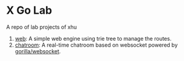 # X Go Lab

A repo of lab projects of xhu

1. [web](https://github.com/MrHuxu/x-go-lab/tree/master/web): A simple web engine using trie tree to manage the routes.
2. [chatroom](https://github.com/MrHuxu/x-go-lab/tree/master/chatroom): A real-time chatroom based on websocket powered by [gorilla/websocket](https://github.com/gorilla/websocket).